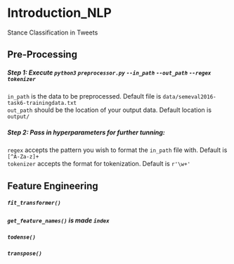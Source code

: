 # Introduction_NLP
Stance Classification in Tweets

## Pre-Processing
  ##### Step 1: Execute `python3` `preprocessor.py` `--in_path` `--out_path` `--regex` `tokenizer` <br />
  `in_path` is the data to be preprocessed. Default file is `data/semeval2016-task6-trainingdata.txt` <br />
  `out_path` should be the location of your output data. Default location is `output/` <br />
  ##### Step 2: Pass in hyperparameters for further tunning: <br />
  `regex` accepts the pattern you wish to format the `in_path` file with. Default is `[^A-Za-z]+` <br />
  `tokenizer` accepts the format for tokenization. Default is `r'\w+'`
  
## Feature Engineering
##### `fit_transformer()` <br />
##### `get_feature_names()` is made `index` <br />
##### `todense()` <br />
##### `transpose()` <br />
